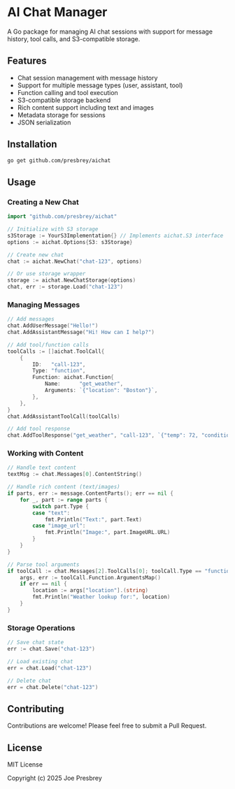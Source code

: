 # AI Chat Manager

A Go package for managing AI chat sessions with support for message history, tool calls, and S3-compatible storage.

## Features

- Chat session management with message history
- Support for multiple message types (user, assistant, tool)
- Function calling and tool execution
- S3-compatible storage backend
- Rich content support including text and images
- Metadata storage for sessions
- JSON serialization

## Installation

```bash
go get github.com/presbrey/aichat
```

## Usage

### Creating a New Chat

```go
import "github.com/presbrey/aichat"

// Initialize with S3 storage
s3Storage := YourS3Implementation{} // Implements aichat.S3 interface
options := aichat.Options{S3: s3Storage}

// Create new chat
chat := aichat.NewChat("chat-123", options)

// Or use storage wrapper
storage := aichat.NewChatStorage(options)
chat, err := storage.Load("chat-123")
```

### Managing Messages

```go
// Add messages
chat.AddUserMessage("Hello!")
chat.AddAssistantMessage("Hi! How can I help?")

// Add tool/function calls
toolCalls := []aichat.ToolCall{
    {
        ID:   "call-123",
        Type: "function",
        Function: aichat.Function{
            Name:      "get_weather",
            Arguments: `{"location": "Boston"}`,
        },
    },
}
chat.AddAssistantToolCall(toolCalls)

// Add tool response
chat.AddToolResponse("get_weather", "call-123", `{"temp": 72, "condition": "sunny"}`)
```

### Working with Content

```go
// Handle text content
textMsg := chat.Messages[0].ContentString()

// Handle rich content (text/images)
if parts, err := message.ContentParts(); err == nil {
    for _, part := range parts {
        switch part.Type {
        case "text":
            fmt.Println("Text:", part.Text)
        case "image_url":
            fmt.Println("Image:", part.ImageURL.URL)
        }
    }
}

// Parse tool arguments
if toolCall := chat.Messages[2].ToolCalls[0]; toolCall.Type == "function" {
    args, err := toolCall.Function.ArgumentsMap()
    if err == nil {
        location := args["location"].(string)
        fmt.Println("Weather lookup for:", location)
    }
}
```

### Storage Operations

```go
// Save chat state
err := chat.Save("chat-123")

// Load existing chat
err = chat.Load("chat-123")

// Delete chat
err = chat.Delete("chat-123")
```

## Contributing

Contributions are welcome! Please feel free to submit a Pull Request.

## License

MIT License

Copyright (c) 2025 Joe Presbrey
